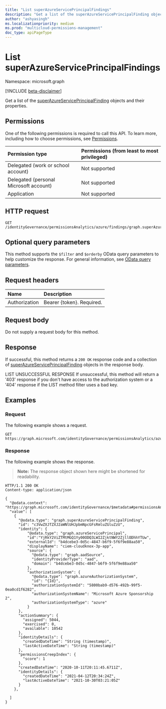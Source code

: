 ```yaml
---
title: "List superAzureServicePrincipalFindings"
description: "Get a list of the superAzureServicePrincipalFinding objects and their properties."
author: "ashyasingh"
ms.localizationpriority: medium
ms.prod: "multicloud-permissions-management"
doc_type: apiPageType
---
```


# List superAzureServicePrincipalFindings

Namespace: microsoft.graph

[!INCLUDE [beta-disclaimer](../../includes/beta-disclaimer.md)]

Get a list of the [superAzureServicePrincipalFinding](../resources/superazureserviceprincipalfinding.md) objects and their properties.

## Permissions
One of the following permissions is required to call this API. To learn more, including how to choose permissions, see [Permissions](/graph/permissions-reference).

|Permission type|Permissions (from least to most privileged)|
|:---|:---|
|Delegated (work or school account)|Not supported|
|Delegated (personal Microsoft account)|Not supported|
|Application|Not supported|

## HTTP request

<!-- {
  "blockType": "ignored"
}
-->
``` http
GET /identityGovernance/permissionsAnalytics/azure/findings/graph.superAzureServicePrincipalFinding
```

## Optional query parameters

This method supports the `$filter` and `$orderby` OData query parameters to help customize the response. For general information, see [OData query parameters](/graph/query-parameters).

## Request headers

|Name|Description|
|:---|:---|
|Authorization|Bearer {token}. Required.|

## Request body

Do not supply a request body for this method.

## Response

If successful, this method returns a `200 OK` response code and a collection of [superAzureServicePrincipalFinding](../resources/superazureserviceprincipalfinding.md) objects in the response body.

LIST UNSUCCESSFUL RESPONSE
If unsuccessful, this method will return a '403' response if you don't have access to the authorization system or a '404' response if the LIST method filter uses a bad key.

## Examples

### Request

The following example shows a request.
<!-- {
  "blockType": "request",
  "name": "list_superazureserviceprincipalfinding"
}
-->
``` http
GET https://graph.microsoft.com/identityGovernance/permissionsAnalytics/azure/findings/graph.superAzureServicePrincipalFinding
```

### Response

The following example shows the response.
>**Note:** The response object shown here might be shortened for readability.
<!-- {
  "blockType": "response",
  "truncated": true,
  "@odata.type": "Collection(microsoft.graph.superAzureServicePrincipalFinding)"
}
-->
``` http
HTTP/1.1 200 OK
Content-type: application/json

{
  "@odata.context": "https://graph.microsoft.com/identityGovernance/$metadata#permissionsAnalytics/azure/findings/graph.superAzureServicePrincipalFinding",
  "value": [
    {
      "@odata.type": "graph.superAzureServicePrincipalFinding",
      "id": "c3VwZXJTZXJ2aWNlUHJpbmNpcGFsRmluZGluZzU",
      "identity": {
          "@odata.type": "graph.azureServicePrincipal",
          "id":"YjRkY2ViZTMtMGQ1Yy00ODQ3LWI2ZjktNWY2ZjllODhhYTUw",
          "externalId": "b4dcebe3-0d5c-4847-b6f9-5f6f9e88aa50",
          "displayName": "ciem-cloudknox-3p-app",
          "source": {
            "@odata.type": "graph.aadSource",
            "identityProviderType": "aad",
            "domain": "b4dcebe3-0d5c-4847-b6f9-5f6f9e88aa50"
          },
          "authorizationSystem": {
            "@odata.type": "graph.azureAuthorizationSystem",
            "id": "{Id}",
            "authorizationSystemId": "5800bab9-d576-492b-99f5-0ea0cd1f6282",
            "authorizationSystemName": "Microsoft Azure Sponsorship 2",
            "authorizationSystemType": "azure"
          }
      },
      "actionSummary": {
        "assigned": 5044,
        "exercised": 0,
        "available": 10542
      },
      "identityDetails": {
        "createdDateTime": "String (timestamp)",
        "lastActiveDateTime": "String (timestamp)"
      },
      "permissionsCreepIndex": {
        "score": 1
      },
      "createdDateTime": "2020-10-11T20:11:45.6711Z",
      "identityDetails": {
        "createdDateTime": "2021-04-12T20:34:24Z",
        "lastActiveDateTime": "2021-10-30T03:21:05Z"
      }
    },

  ]
}
```

